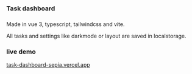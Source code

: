<h3 align="left">Task dashboard</h3>

###

<p align="left">Made in vue 3, typescript, tailwindcss and vite.</p>
<p align="left">All tasks and settings like darkmode or layout are saved in localstorage.</p>

###

<h3>live demo</h3>
<a href="https://task-dashboard-sepia.vercel.app/">task-dashboard-sepia.vercel.app</a>
